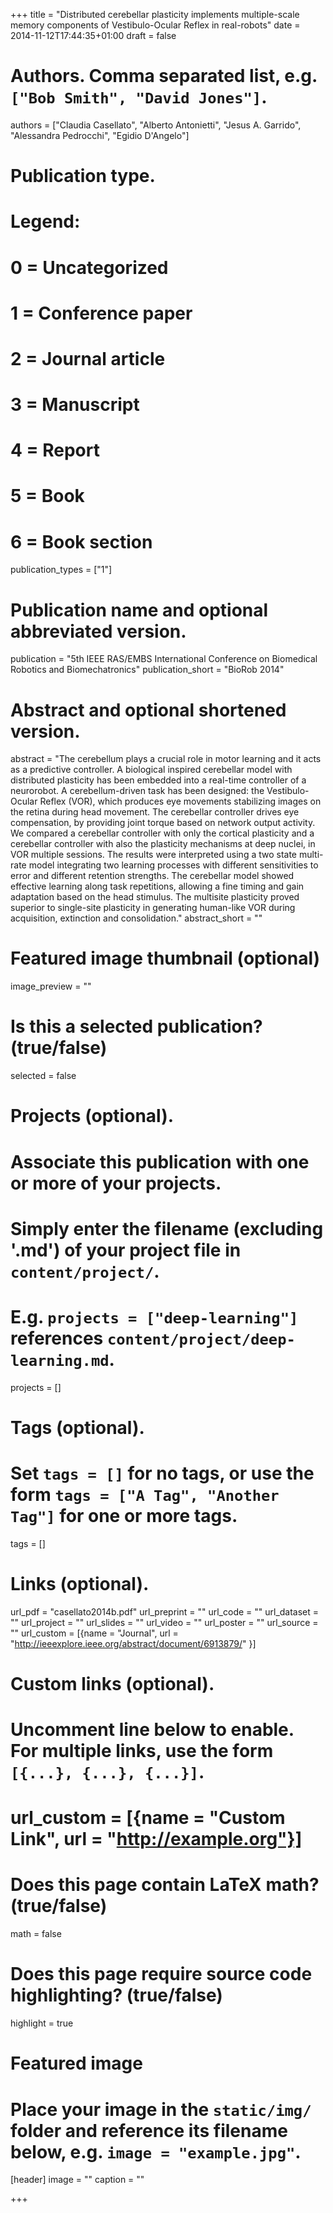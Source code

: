 +++
title = "Distributed cerebellar plasticity implements multiple-scale memory components of Vestibulo-Ocular Reflex in real-robots"
date = 2014-11-12T17:44:35+01:00
draft = false

# Authors. Comma separated list, e.g. `["Bob Smith", "David Jones"]`.
authors = ["Claudia Casellato", "Alberto Antonietti", "Jesus A. Garrido", "Alessandra Pedrocchi", "Egidio D'Angelo"]

# Publication type.
# Legend:
# 0 = Uncategorized
# 1 = Conference paper
# 2 = Journal article
# 3 = Manuscript
# 4 = Report
# 5 = Book
# 6 = Book section
publication_types = ["1"]

# Publication name and optional abbreviated version.
publication = "5th IEEE RAS/EMBS International Conference on Biomedical Robotics and Biomechatronics"
publication_short = "BioRob 2014"

# Abstract and optional shortened version.
abstract = "The cerebellum plays a crucial role in motor learning and it acts as a predictive controller. A biological inspired cerebellar model with distributed plasticity has been embedded into a real-time controller of a neurorobot. A cerebellum-driven task has been designed: the Vestibulo-Ocular Reflex (VOR), which produces eye movements stabilizing images on the retina during head movement. The cerebellar controller drives eye compensation, by providing joint torque based on network output activity. We compared a cerebellar controller with only the cortical plasticity and a cerebellar controller with also the plasticity mechanisms at deep nuclei, in VOR multiple sessions. The results were interpreted using a two state multi-rate model integrating two learning processes with different sensitivities to error and different retention strengths. The cerebellar model showed effective learning along task repetitions, allowing a fine timing and gain adaptation based on the head stimulus. The multisite plasticity proved superior to single-site plasticity in generating human-like VOR during acquisition, extinction and consolidation."
abstract_short = ""

# Featured image thumbnail (optional)
image_preview = ""

# Is this a selected publication? (true/false)
selected = false

# Projects (optional).
#   Associate this publication with one or more of your projects.
#   Simply enter the filename (excluding '.md') of your project file in `content/project/`.
#   E.g. `projects = ["deep-learning"]` references `content/project/deep-learning.md`.
projects = []

# Tags (optional).
#   Set `tags = []` for no tags, or use the form `tags = ["A Tag", "Another Tag"]` for one or more tags.
tags = []

# Links (optional).
url_pdf = "casellato2014b.pdf"
url_preprint = ""
url_code = ""
url_dataset = ""
url_project = ""
url_slides = ""
url_video = ""
url_poster = ""
url_source = ""
url_custom = [{name = "Journal", url = "http://ieeexplore.ieee.org/abstract/document/6913879/" }]

# Custom links (optional).
#   Uncomment line below to enable. For multiple links, use the form `[{...}, {...}, {...}]`.
# url_custom = [{name = "Custom Link", url = "http://example.org"}]

# Does this page contain LaTeX math? (true/false)
math = false

# Does this page require source code highlighting? (true/false)
highlight = true

# Featured image
# Place your image in the `static/img/` folder and reference its filename below, e.g. `image = "example.jpg"`.
[header]
image = ""
caption = ""

+++
